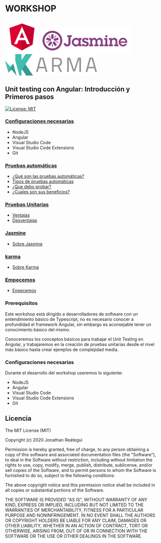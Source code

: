 # WORKSHOP

<p float="left">
    <img src="./angular-logo.png" alt="Workshop unit testing con Angular" width="110" />
    <img src="./jarmine-logo.svg" alt="Workshop unit testing con Angular" width="300" />
    <img src="./karma-logo.png" alt="Workshop unit testing con Angular" width="300" />
</p>

## Unit testing con Angular: Introducción y Primeros pasos

[![License: MIT](https://img.shields.io/badge/License-MIT-yellow.svg)](https://opensource.org/licenses/MIT)

### [**Configuraciones necesarias**](0-configuraciones-necesarias/0-configuraciones-necesarias.md)

- NodeJS
- Angular
- Visual Studio Code
- Visual Studio Code Extensions
- Git

### [**Pruebas automáticas**](1-pruebas-automaticas/1-1-pruebas-automaticas.md)

- [¿Qué son las pruebas automáticas?](1-pruebas-automaticas/1-1-pruebas-automaticas.md)
- [Tipos de pruebas automáticas](1-pruebas-automaticas/1-2-tipos-pruebas-automaticas.md)
- [¿Que debo probar?](1-pruebas-automaticas/1-3-que-debo-probar.md)
- [¿Cuales son sus beneficios?](1-pruebas-automaticas/1-4-ventajas-pruebas-unitarias.md)

### [**Pruebas Unitarias**](2-pruebas-unitarias/2-1-ventajas-pruebas-unitarias.md)

- [Ventajas](2-pruebas-unitarias/2-1-ventajas-pruebas-unitarias.md)
- [Desventajas](2-pruebas-unitarias/2-2-desventajas-pruebas-unitarias.md)

### [**Jasmine**](3-jasmine/3-1-sobre-jasmine.md)

- [Sobre Jasmine](3-jasmine/3-1-sobre-jasmine.md)

### [**karma**](4-karma/4-1-sobre-karma.md)

- [Sobre Karma](4-karma/4-1-sobre-karma.md)

### [**Empecemos**](5-empecemos/empecemos.md)

- [Enpecemos](5-empecemos/empecemos.md)

### **Prerequisitos**

Este workshop está dirigido a desarrolladores de software con un entendimiento básico de Typescript, no es necesario conocer a profundidad el framework Angular, sin embargo es aconsejable tener un conocimiento básico del mismo.

Conoceremos los conceptos básicos para trabajar el Unit Testing en Angular, y trabajaremos en la creación de pruebas unitarias desde el nivel más básico hasta crear ejemplos de complejidad media.

### **Configuraciones necesarias**

Durante el desarrollo del workshop useremos lo siguiente:

- NodeJS
- Angular
- Visual Studio Code
- Visual Studio Code Extensions
- Git

## Licencia

The MIT License (MIT)

Copyright (c) 2020 Jonathan Reátegui

Permission is hereby granted, free of charge, to any person obtaining a copy of this software and associated documentation files (the "Software"), to deal in the Software without restriction, including without limitation the rights to use, copy, modify, merge, publish, distribute, sublicense, and/or sell copies of the Software, and to permit persons to whom the Software is furnished to do so, subject to the following conditions:

The above copyright notice and this permission notice shall be included in all copies or substantial portions of the Software.

THE SOFTWARE IS PROVIDED "AS IS", WITHOUT WARRANTY OF ANY KIND, EXPRESS OR IMPLIED, INCLUDING BUT NOT LIMITED TO THE WARRANTIES OF MERCHANTABILITY, FITNESS FOR A PARTICULAR PURPOSE AND NONINFRINGEMENT. IN NO EVENT SHALL THE AUTHORS OR COPYRIGHT HOLDERS BE LIABLE FOR ANY CLAIM, DAMAGES OR OTHER LIABILITY, WHETHER IN AN ACTION OF CONTRACT, TORT OR OTHERWISE, ARISING FROM, OUT OF OR IN CONNECTION WITH THE SOFTWARE OR THE USE OR OTHER DEALINGS IN THE SOFTWARE.
